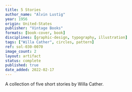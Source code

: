```yaml
---
title: 5 Stories
author_name: "Alvin Lustig"
year: 1956
origin: United-States
publisher: "Vintage Books"
formats: [book-cover, book]
disciplines: [graphic-design, typography, illustration]
tags: ["Willa Cather", circles, pattern]
ref: sol-030-0070
image_count: 2
layout: artifact
status: complete
published: true
date_added: 2022-02-17
---
```


A collection of five short stories by Willa Cather.
